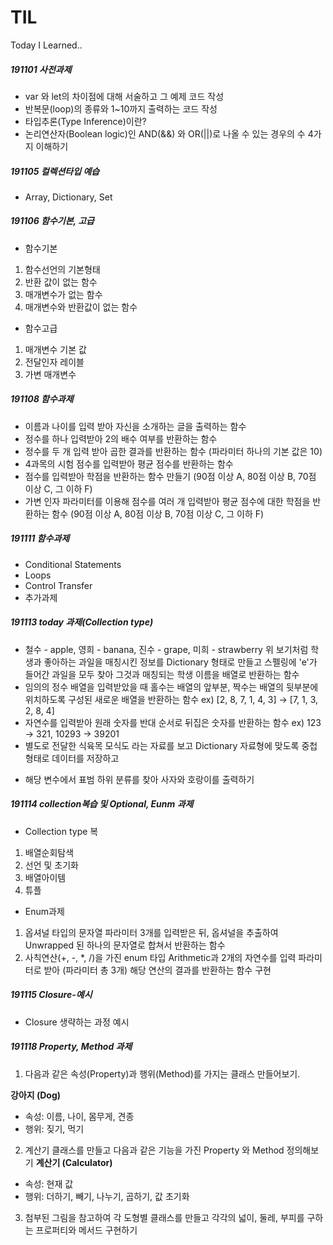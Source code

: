 # TIL
Today I Learned..

##### 191101 사전과제

* var 와 let의 차이점에 대해 서술하고 그 예제 코드 작성
* 반복문(loop)의 종류와 1~10까지 출력하는 코드 작성
* 타입추론(Type Inference)이란?
* 논리연산자(Boolean logic)인 AND(&&) 와 OR(||)로 나올 수 있는 경우의 수 4가지 이해하기

##### 191105 컬렉션타입 예습

* Array, Dictionary, Set

##### 191106 함수기본, 고급

* 함수기본
1. 함수선언의 기본형태
2. 반환 값이 없는 함수
3. 매개변수가 없는 함수
4. 매개변수와 반환값이 없는 함수

* 함수고급
1. 매개변수 기본 값
2. 전달인자 레이블
3. 가변 매개변수

##### 191108 함수과제
 
* 이름과 나이를 입력 받아 자신을 소개하는 글을 출력하는 함수
* 정수를 하나 입력받아 2의 배수 여부를 반환하는 함수
* 정수를 두 개 입력 받아 곱한 결과를 반환하는 함수 (파라미터 하나의 기본 값은 10)
* 4과목의 시험 점수를 입력받아 평균 점수를 반환하는 함수
* 점수를 입력받아 학점을 반환하는 함수 만들기 (90점 이상 A, 80점 이상 B, 70점 이상 C, 그 이하 F)
* 가변 인자 파라미터를 이용해 점수를 여러 개 입력받아 평균 점수에 대한 학점을 반환하는 함수 (90점 이상 A, 80점 이상 B, 70점 이상 C, 그 이하 F)

##### 191111 함수과제

* Conditional Statements
* Loops
* Control Transfer
* 추가과제

##### 191113 today 과제(Collection type)

* 철수 - apple, 영희 - banana, 진수 - grape, 미희 - strawberry
위 보기처럼 학생과 좋아하는 과일을 매칭시킨 정보를 Dictionary 형태로 만들고
스펠링에 'e'가 들어간 과일을 모두 찾아 그것과 매칭되는 학생 이름을 배열로 반환하는 함수
* 임의의 정수 배열을 입력받았을 때 홀수는 배열의 앞부분, 짝수는 배열의 뒷부분에 위치하도록 구성된 새로운 배열을 반환하는 함수
 ex) [2, 8, 7, 1, 4, 3] -> [7, 1, 3, 2, 8, 4]
* 자연수를 입력받아 원래 숫자를 반대 순서로 뒤집은 숫자를 반환하는 함수
 ex) 123 -> 321, 10293 -> 39201
*  별도로 전달한 식육목 모식도 라는 자료를 보고 Dictionary 자료형에 맞도록 중첩형태로 데이터를 저장하고
+ 해당 변수에서 표범 하위 분류를 찾아 사자와 호랑이를 출력하기

##### 191114 collection복습 및 Optional, Eunm 과제

* Collection type 복
1. 배열순회탐색
2. 선언 및 초기화
3. 배열아이템
4. 튜플

* Enum과제
1. 옵셔널 타입의 문자열 파라미터 3개를 입력받은 뒤, 옵셔널을 추출하여 Unwrapped 된 하나의 문자열로 합쳐서 반환하는 함수
2. 사칙연산(+, -, *, /)을 가진 enum 타입 Arithmetic과 2개의 자연수를 입력 파라미터로 받아 (파라미터 총 3개) 해당 연산의 결과를 반환하는 함수 구현

##### 191115 Closure-예시

* Closure 생략하는 과정 예시

##### 191118 Property, Method 과제

1. 다음과 같은 속성(Property)과 행위(Method)를 가지는 클래스 만들어보기.

**강아지 (Dog)**
 - 속성: 이름, 나이, 몸무게, 견종
 - 행위: 짖기, 먹기

2. 계산기 클래스를 만들고 다음과 같은 기능을 가진 Property 와 Method 정의해보기
**계산기 (Calculator)**
 - 속성: 현재 값
 - 행위: 더하기, 빼기, 나누기, 곱하기, 값 초기화

3. 첨부된 그림을 참고하여 각 도형별 클래스를 만들고 각각의 넓이, 둘레, 부피를 구하는 프로퍼티와 메서드 구현하기

